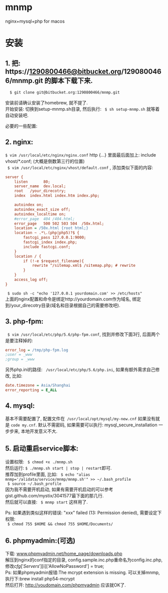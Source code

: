 # mnmp
nginx+mysql+php for macos

# 安装
## 1. 把: https://1290800466@bitbucket.org/1290800466/mnmp.git 的脚本下载下来.

```bash
  $ git clone git@bitbucket.org:1290800466/mnmp.git
```
 安装前请确认安装了homebrew, 就不提了.  
 开始安装: 切换到setup-mnmp.sh目录, 然后执行: ``` $ sh setup-mnmp.sh``` 就等着自动安装吧.

必要的一些配置:

## 2. nginx:

``` $ vim /usr/local/etc/nginx/nginx.conf ```
http {...} 里面最后面加上:  include vhost/*.conf; (大概是倒数第三行的位置)  
``` $ vim /usr/local/etc/nginx/vhost/default.conf``` , 添加类似下面的内容:
```ini
server {
    listen       80;
    server_name  dev.local;
    root   /your_direcotry;
    index  index.html index.htm index.php;

    autoindex on;
    autoindex_exact_size off;
    autoindex_localtime on;
    #error_page  404 /404.html;
    error_page   500 502 503 504  /50x.html;
    location = /50x.html {root html;}
    location ~ .*\.(php|php5)?$ {
        fastcgi_pass 127.0.0.1:9000;
        fastcgi_index index.php;
        include fastcgi.conf;
    }
    location / {
        if (!-e $request_filename){
            rewrite ^/sitemap.xml$ /sitemap.php; # rewrite
        }
    }
    access_log off;
}
```
``` $ sudo sh -c "echo '127.0.0.1 yourdomain.com' >> /etc/hosts"```  
上面的nginx配置和命令是绑定http://yourdomain.com作为域名, 绑定到/your_direcotry目录(域名和目录根据自己的需要修改吧).

## 3. php-fpm:

``` $ vim /usr/local/etc/php/5.6/php-fpm.conf```, 找到并修改下面3行, 后面两个是要注释掉的:
```ini
error_log = /tmp/php-fpm.log
;user = _www
;group = _www
```
 另外php.ini的路径: ``` /usr/local/etc/php/5.6/php.ini```, 如果有额外需求自己修改, 比如:
```ini
date.timezone = Asia/Shanghai
error_reporting = E_ALL
```
## 4. mysql:

基本不需要配置了, 配置文件在``` /usr/local/opt/mysql/my-new.cnf``` 如果没有就是 ```code my.cnf```.
默认不需密码, 如果需要可以执行: mysql_secure_installation 一步步来, 本地开发意义不大.

## 5. 启动重启service脚本:

设置权限: ``` $ chmod +x ./mnmp.sh```  
然后运行: ``` $ ./mnmp.sh start | stop | restart ```即可.  
推荐加到profile里面, 比如: ``` $ echo "alias mnmp='/alidata/service/mnmp/mnmp.sh'" >> ~/.bash_profile```  
``` $ source ~/.bash_profile```  
因为我不需要开机启动, 如果有需要开机启动的可以参考gist.github.com/mystix/3041577最下面的那几行.  
然后就可以直接: ``` $ mnmp start``` 这样用了.

Ps: 如果遇到类似这样的错误: "xxx" failed (13: Permission denied), 需要设定下权限:  
``` $ chmod 755 $HOME && chmod 755 $HOME/Documents/```

## 6. phpmyadmin:(可选)  

下载: www.phpmyadmin.net/home_page/downloads.php  
解压到nginx的conf指定的目录, config.sample.inc.php重命名为config.inc.php, 修改$cfg['Servers'][$i]['AllowNoPassword'] = true;  
Ps: 如果phpmyadmin报错:The mcrypt extension is missing. 可以关掉mnmp, 执行下:brew install php54-mcrypt  
然后打开: http://youdomain.com/phpmyadmin 应该就OK了.

